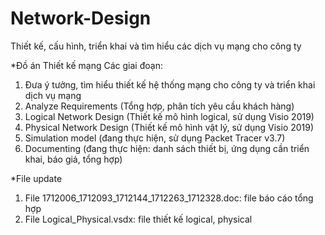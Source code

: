 # Network-Design
Thiết kế, cấu hình, triển khai và tìm hiểu các dịch vụ mạng cho công ty

*Đồ án Thiết kế mạng
Các giai đoạn:
1. Đưa ý tưởng, tìm hiểu thiết kế hệ thống mạng cho công ty và triển khai dịch vụ mạng
2. Analyze Requirements (Tổng hợp, phân tích yêu cầu khách hàng)
3. Logical Network Design (Thiết kế mô hình logical, sử dụng Visio 2019)
3. Physical Network Design (Thiết kế mô hình vật lý, sử dụng Visio 2019)
4. Simulation model (đang thực hiện, sử dụng Packet Tracer v3.7)
5. Documenting (đang thực hiện: danh sách thiết bị, ứng dụng cần triển khai, báo giá, tổng hợp)

*File update
1. File 1712006_1712093_1712144_1712263_1712328.doc: file báo cáo tổng hợp
2. File Logical_Physical.vsdx: file thiết kế logical, physical
